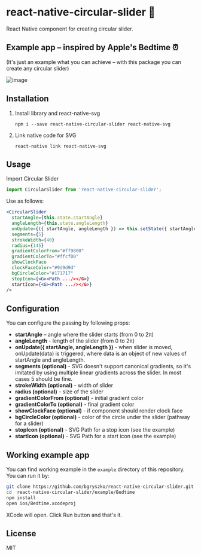 # react-native-circular-slider :radio_button:

React Native component for creating circular slider.

## Example app – inspired by Apple's Bedtime :alarm_clock:
(It's just an example what you can achieve – with this package you can create any circular slider)

![image](screenshot.gif)

## Installation

1. Install library and react-native-svg

	```
	npm i --save react-native-circular-slider react-native-svg
	```
2. Link native code for SVG

	```
	react-native link react-native-svg
	```

## Usage

Import Circular Slider

```js
import CircularSlider from 'react-native-circular-slider';
```

Use as follows:

```jsx
<CircularSlider
  startAngle={this.state.startAngle}
  angleLength={this.state.angleLength}
  onUpdate={({ startAngle, angleLength }) => this.setState({ startAngle, angleLength })}
  segments={5}
  strokeWidth={40}
  radius={145}
  gradientColorFrom="#ff9800"
  gradientColorTo="#ffcf00"
  showClockFace
  clockFaceColor="#9d9d9d"
  bgCircleColor="#171717"
  stopIcon={<G><Path .../></G>}
  startIcon={<G><Path .../></G>}
/>
```


## Configuration

You can configure the passing by following props:

- **startAngle** – angle where the slider starts (from 0 to 2π)
- **angleLength** - length of the slider (from 0 to 2π)
- **onUpdate({ startAngle, angleLength })** - when slider is moved, onUpdate(data) is triggered, where data is an object of new values of startAngle and angleLength.
- **segments (optional)** - SVG doesn't support canonical gradients, so it's imitated by using multiple linear gradients across the slider. In most cases 5 should be fine.
- **strokeWidth (optional)** - width of slider
- **radius (optional)** - size of the slider
- **gradientColorFrom (optional)** - initial gradient color
- **gradientColorTo (optional)** - final gradient color
- **showClockFace (optional)** - if component should render clock face
- **bgCircleColor (optional)** - color of the circle under the slider (pathway for a slider)
- **stopIcon (optional)** - SVG Path for a stop icon (see the example)
- **startIcon (optional)** - SVG Path for a start icon (see the example)


## Working example app

You can find working example in the `example` directory of this repository. You can run it by:

```sh
git clone https://github.com/bgryszko/react-native-circular-slider.git
cd  react-native-circular-slider/example/Bedtime
npm install
open ios/Bedtime.xcodeproj
```
XCode will open. Click Run button and that's it.


## License

MIT

